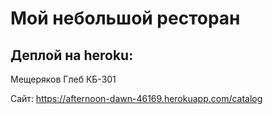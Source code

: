 # Мой небольшой ресторан

## Деплой на heroku:
Мещеряков Глеб КБ-301

Сайт: https://afternoon-dawn-46169.herokuapp.com/catalog
  
